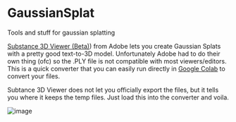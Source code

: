 # GaussianSplat
Tools and stuff for gaussian splatting

[Substance 3D Viewer (Beta)]([https://helpx.adobe.com/de/substance-3d-viewer.html])) from Adobe lets you create Gaussian Splats with a pretty good text-to-3D model. Unfortunately Adobe had to do their own thing (ofc) so the .PLY file is not compatible with most viewers/editors. This is a quick converter that you can easily run directly in [Google Colab]([https://colab.research.google.com/drive/13y6C3kVZpaeUSXzXjRiY-rZTg39qS9uo?usp=sharing]) to convert your files.

Subtance 3D Viewer does not let you officially export the files, but it tells you where it keeps the temp files. Just load this into the converter and voila.

![image](https://github.com/user-attachments/assets/129d9e5c-6d4c-4624-94bb-892cd893489a)
